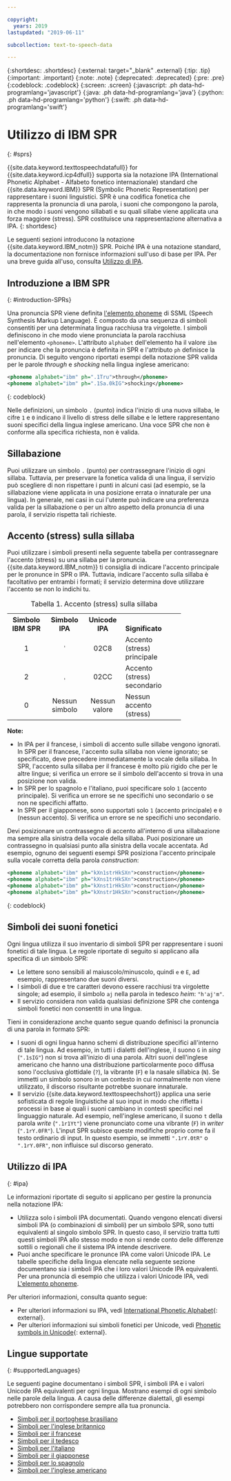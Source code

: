 ```yaml
---

copyright:
  years: 2019
lastupdated: "2019-06-11"

subcollection: text-to-speech-data

---
```


{:shortdesc: .shortdesc}
{:external: target="_blank" .external}
{:tip: .tip}
{:important: .important}
{:note: .note}
{:deprecated: .deprecated}
{:pre: .pre}
{:codeblock: .codeblock}
{:screen: .screen}
{:javascript: .ph data-hd-programlang='javascript'}
{:java: .ph data-hd-programlang='java'}
{:python: .ph data-hd-programlang='python'}
{:swift: .ph data-hd-programlang='swift'}

# Utilizzo di IBM SPR
{: #sprs}

{{site.data.keyword.texttospeechdatafull}} for {{site.data.keyword.icp4dfull}} supporta sia la notazione IPA (International Phonetic Alphabet - Alfabeto fonetico internazionale) standard che {{site.data.keyword.IBM}} SPR (Symbolic Phonetic Representation) per rappresentare i suoni linguistici. SPR è una codifica fonetica che rappresenta la pronuncia di una parola, i suoni che compongono la parola, in che modo i suoni vengono sillabati e su quali sillabe viene applicata una forza maggiore (stress). SPR costituisce una rappresentazione alternativa a IPA.
{: shortdesc}

Le seguenti sezioni introducono la notazione {{site.data.keyword.IBM_notm}} SPR. Poiché IPA è una notazione standard, la documentazione non fornisce informazioni sull'uso di base per IPA. Per una breve guida all'uso, consulta [Utilizzo di IPA](#ipa).

## Introduzione a IBM SPR
{: #introduction-SPRs}

Una pronuncia SPR viene definita [l'elemento phoneme](/docs/services/text-to-speech-data?topic=text-to-speech-data-elements#phoneme_element) di SSML (Speech Synthesis Markup Language). È composto da una sequenza di simboli consentiti per una determinata lingua racchiusa tra virgolette. I simboli definiscono in che modo viene pronunciata la parola racchiusa nell'elemento `<phoneme>`. L'attributo `alphabet` dell'elemento ha il valore `ibm` per indicare che la pronuncia è definita in SPR e l'attributo `ph` definisce la pronuncia. Di seguito vengono riportati esempi della notazione SPR valida per le parole *through* e *shocking* nella lingua inglese americano:

```xml
<phoneme alphabet="ibm" ph=".1Tru">through</phoneme>
<phoneme alphabet="ibm" ph=".1Sa.0kIG">shocking</phoneme>
```
{: codeblock}

Nelle definizioni, un simbolo `.` (punto) indica l'inizio di una nuova sillaba, le cifre `1` e `0` indicano il livello di stress delle sillabe e le lettere rappresentano suoni specifici della lingua inglese americano. Una voce SPR che non è conforme alla specifica richiesta, non è valida.

## Sillabazione

Puoi utilizzare un simbolo `.` (punto) per contrassegnare l'inizio di ogni sillaba. Tuttavia, per preservare la fonetica valida di una lingua, il servizio può scegliere di non rispettare i punti in alcuni casi (ad esempio, se la sillabazione viene applicata in una posizione errata o innaturale per una lingua). In generale, nei casi in cui l'utente può indicare una preferenza valida per la sillabazione o per un altro aspetto della pronuncia di una parola, il servizio rispetta tali richieste.

## Accento (stress) sulla sillaba

Puoi utilizzare i simboli presenti nella seguente tabella per contrassegnare l'accento (stress) su una sillaba per la pronuncia. {{site.data.keyword.IBM_notm}} ti consiglia di indicare l'accento principale per le pronunce in SPR o IPA. Tuttavia, indicare l'accento sulla sillaba è facoltativo per entrambi i formati; il servizio determina dove utilizzare l'accento se non lo indichi tu.

<table style="width:80%">
  <caption>Tabella 1. Accento (stress) sulla sillaba</caption>
  <tr>
    <th style="width:22%; text-align:center; vertical-align:bottom">
      Simbolo IBM SPR
    </th>
    <th style="width:22%; text-align:center; vertical-align:bottom">
      Simbolo IPA
    </th>
    <th style="width:22%; text-align:center; vertical-align:bottom">
      Unicode IPA
    </th>
    <th style="text-align:left; vertical-align:bottom">
      Significato
    </th>
  </tr>
  <tr>
    <td style="text-align:center">
      1
    </td>
    <td style="text-align:center">
      <code>&#712;</code>
    </td>
    <td style="text-align:center">
      02C8
    </td>
    <td>
      Accento (stress) principale
    </td>
  </tr>
  <tr>
    <td style="text-align:center">
      2
    </td>
    <td style="text-align:center">
      <code>&#716;</code>
    </td>
    <td style="text-align:center">
      02CC
    </td>
    <td>
      Accento (stress) secondario
    </td>
  </tr>
  <tr>
    <td style="text-align:center">
      0
    </td>
    <td style="text-align:center">Nessun simbolo</td>
    <td style="text-align:center">Nessun valore</td>
    <td>
      Nessun accento (stress)
    </td>
  </tr>
</table>

**Note:**

-   In IPA per il francese, i simboli di accento sulle sillabe vengono ignorati. In SPR per il francese, l'accento sulla sillaba non viene ignorato; se specificato, deve precedere immediatamente la vocale della sillaba. In SPR, l'accento sulla sillaba per il francese è molto più rigido che per le altre lingue; si verifica un errore se il simbolo dell'accento si trova in una posizione non valida.
-   In SPR per lo spagnolo e l'italiano, puoi specificare solo `1` (accento principale). Si verifica un errore se ne specifichi uno secondario o se non ne specifichi affatto.
-   In SPR per il giapponese, sono supportati solo `1` (accento principale) e `0` (nessun accento). Si verifica un errore se ne specifichi uno secondario.

Devi posizionare un contrassegno di accento all'interno di una sillabazione ma sempre alla sinistra della vocale della sillaba. Puoi posizionare un contrassegno in qualsiasi punto alla sinistra della vocale accentata. Ad esempio, ognuno dei seguenti esempi SPR posiziona l'accento principale sulla vocale corretta della parola *construction*:

```xml
<phoneme alphabet="ibm" ph="kXn1strHkSXn">construction</phoneme>
<phoneme alphabet="ibm" ph="kXns1trHkSXn">construction</phoneme>
<phoneme alphabet="ibm" ph="kXnst1rHkSXn">construction</phoneme>
<phoneme alphabet="ibm" ph="kXnstr1HkSXn">construction</phoneme>
```
{: codeblock}

## Simboli dei suoni fonetici

Ogni lingua utilizza il suo inventario di simboli SPR per rappresentare i suoni fonetici di tale lingua. Le regole riportate di seguito si applicano alla specifica di un simbolo SPR:

-   Le lettere sono sensibili al maiuscolo/minuscolo, quindi `e` e `E`, ad esempio, rappresentano due suoni diversi.
-   I simboli di due e tre caratteri devono essere racchiusi tra virgolette singole; ad esempio, il simbolo `aj` nella parola in tedesco *heim*: `"h'aj'm"`.
-   Il servizio considera non valida qualsiasi definizione SPR che contenga simboli fonetici non consentiti in una lingua.

Tieni in considerazione anche quanto segue quando definisci la pronuncia di una parola in formato SPR:

-   I suoni di ogni lingua hanno schemi di distribuzione specifici all'interno di tale lingua. Ad esempio, in tutti i dialetti dell'inglese, il suono `G` in *sing* (`".1sIG"`) non si trova all'inizio di una parola. Altri suoni dell'inglese americano che hanno una distribuzione particolarmente poco diffusa sono l'occlusiva glottidale (`?`), la vibrante (`F`) e la nasale sillabica (`N`). Se immetti un simbolo sonoro in un contesto in cui normalmente non viene utilizzato, il discorso risultante potrebbe suonare innaturale.
-   Il servizio {{site.data.keyword.texttospeechshort}} applica una serie sofisticata di regole linguistiche al suo input in modo che rifletta i processi in base ai quali i suoni cambiano in contesti specifici nel linguaggio naturale. Ad esempio, nell'inglese americano, il suono `t` della parola *write* (`".1r1Yt"`) viene pronunciato come una vibrante (`F`) in *writer* (`".1rY.0FR"`). L'input SPR subisce queste modifiche proprio come fa il testo ordinario di input. In questo esempio, se immetti `".1rY.0tR"` o `".1rY.0FR"`, non influisce sul discorso generato.

## Utilizzo di IPA
{: #ipa}

Le informazioni riportate di seguito si applicano per gestire la pronuncia nella notazione IPA:

-   Utilizza solo i simboli IPA documentati. Quando vengono elencati diversi simboli IPA (o combinazioni di simboli) per un simbolo SPR, sono tutti equivalenti al singolo simbolo SPR. In questo caso, il servizio tratta tutti questi simboli IPA allo stesso modo e non si rende conto delle differenze sottili o regionali che il sistema IPA intende descrivere.
-   Puoi anche specificare le pronunce IPA come valori Unicode IPA. Le tabelle specifiche della lingua elencate nella seguente sezione documentano sia i simboli IPA che i loro valori Unicode IPA equivalenti. Per una pronuncia di esempio che utilizza i valori Unicode IPA, vedi [L'elemento phoneme](/docs/services/text-to-speech-data?topic=text-to-speech-data-elements#phoneme_element).

Per ulteriori informazioni, consulta quanto segue:

-   Per ulteriori informazioni su IPA, vedi [International Phonetic Alphabet](https://wikipedia.org/wiki/International_Phonetic_Alphabet){: external}.
-   Per ulteriori informazioni sui simboli fonetici per Unicode, vedi [Phonetic symbols in Unicode](https://wikipedia.org/wiki/Phonetic_symbols_in_Unicode){: external}.

## Lingue supportate
{: #supportedLanguages}

Le seguenti pagine documentano i simboli SPR, i simboli IPA e i valori Unicode IPA equivalenti per ogni lingua. Mostrano esempi di ogni simbolo nelle parole della lingua. A causa delle differenze dialettali, gli esempi potrebbero non corrispondere sempre alla tua pronuncia.

-   [Simboli per il portoghese brasiliano](/docs/services/text-to-speech-data?topic=text-to-speech-data-ptSymbols)
-   [Simboli per l'inglese britannico](/docs/services/text-to-speech-data?topic=text-to-speech-data-gbSymbols)
-   [Simboli per il francese](/docs/services/text-to-speech-data?topic=text-to-speech-data-frSymbols)
-   [Simboli per il tedesco](/docs/services/text-to-speech-data?topic=text-to-speech-data-deSymbols)
-   [Simboli per l'italiano](/docs/services/text-to-speech-data?topic=text-to-speech-data-itSymbols)
-   [Simboli per il giapponese](/docs/services/text-to-speech-data?topic=text-to-speech-data-jaSymbols)
-   [Simboli per lo spagnolo](/docs/services/text-to-speech-data?topic=text-to-speech-data-esSymbols)
-   [Simboli per l'inglese americano](/docs/services/text-to-speech-data?topic=text-to-speech-data-usSymbols)
